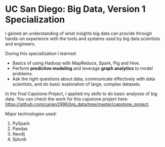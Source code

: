 # UC San Diego: Big Data, Version 1 Specialization
I gained an understanding of what insights big data can provide through hands-on experience with the tools and systems used by big data scientists and engineers. 

During this specialization I learned: 
- Basics of using Hadoop with MapReduce, Spark, Pig and Hive. 
- Perform **predictive modeling** and leverage **graph analytics** to model problems. 
- Ask the right questions about data, communicate effectively with data scientists, and do basic exploration of large, complex datasets. 

In the final Capstone Project, I applied my skills to do basic analyses of big data. You can check the work for this capstone project here: https://github.com/carian2996/big_data/tree/master/capstone_project.

Major technologies used: 
1. PySpark
2. Pandas
3. Neo4j
4. Splunk
